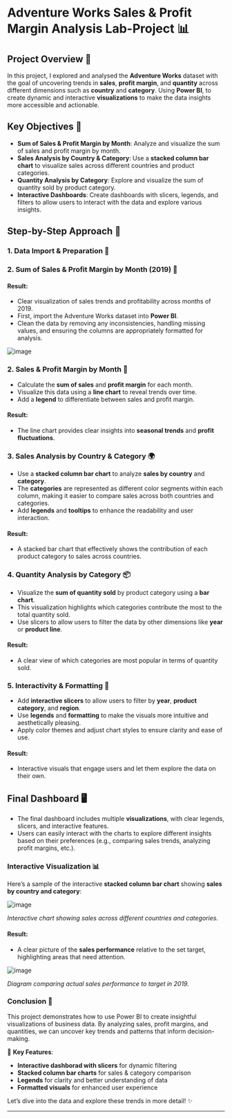 # Adventure Works Sales & Profit Margin Analysis Lab-Project 📊

## Project Overview 🎯

In this project, I explored and analysed the **Adventure Works** dataset with the goal of uncovering trends in **sales**, **profit margin**, and **quantity** across different dimensions such as **country** and **category**. Using **Power BI**, to create dynamic and interactive **visualizations** to make the data insights more accessible and actionable.

## Key Objectives 🎯

- **Sum of Sales & Profit Margin by Month**: Analyze and visualize the sum of sales and profit margin by month.
- **Sales Analysis by Country & Category**: Use a **stacked column bar chart** to visualize sales across different countries and product categories.
- **Quantity Analysis by Category**: Explore and visualize the sum of quantity sold by product category.
- **Interactive Dashboards**: Create dashboards with slicers, legends, and filters to allow users to interact with the data and explore various insights.

## Step-by-Step Approach 📝

### 1. **Data Import & Preparation** 🧹

### 2. **Sum of Sales & Profit Margin by Month (2019)** 📅

#### Result:

- Clear visualization of sales trends and profitability across months of 2019.
- First, import the Adventure Works dataset into **Power BI**.
- Clean the data by removing any inconsistencies, handling missing values, and ensuring the columns are appropriately formatted for analysis.
  
![image](https://github.com/user-attachments/assets/84ec6a4f-b622-47a8-94ba-5555a45e1a8e)

### 2. **Sales & Profit Margin by Month** 📅
- Calculate the **sum of sales** and **profit margin** for each month.
- Visualize this data using a **line chart** to reveal trends over time.
- Add a **legend** to differentiate between sales and profit margin.

#### Result:

- The line chart provides clear insights into **seasonal trends** and **profit fluctuations**.

### 3. **Sales Analysis by Country & Category** 🌍

- Use a **stacked column bar chart** to analyze **sales by country** and **category**.
- The **categories** are represented as different color segments within each column, making it easier to compare sales across both countries and categories.
- Add **legends** and **tooltips** to enhance the readability and user interaction.

#### Result:

- A stacked bar chart that effectively shows the contribution of each product category to sales across countries.

### 4. **Quantity Analysis by Category** 📦

- Visualize the **sum of quantity sold** by product category using a **bar chart**.
- This visualization highlights which categories contribute the most to the total quantity sold.
- Use slicers to allow users to filter the data by other dimensions like **year** or **product line**.

#### Result:

- A clear view of which categories are most popular in terms of quantity sold.

### 5. **Interactivity & Formatting** 🎨

- Add **interactive slicers** to allow users to filter by **year**, **product category**, and **region**.
- Use **legends** and **formatting** to make the visuals more intuitive and aesthetically pleasing.
- Apply color themes and adjust chart styles to ensure clarity and ease of use.

#### Result:

- Interactive visuals that engage users and let them explore the data on their own.

## Final Dashboard 🖥️

- The final dashboard includes multiple **visualizations**, with clear legends, slicers, and interactive features.
- Users can easily interact with the charts to explore different insights based on their preferences (e.g., comparing sales trends, analyzing profit margins, etc.).

### Interactive Visualization 📊

Here’s a sample of the interactive **stacked column bar chart** showing **sales by country and category**:

![image](https://github.com/user-attachments/assets/f5ec7d45-5414-4d86-8cae-d3d1d1e31e05)

*Interactive chart showing sales across different countries and categories.*

#### Result:

- A clear picture of the **sales performance** relative to the set target, highlighting areas that need attention.

![image](https://github.com/user-attachments/assets/32b1bb93-a844-46c1-b924-c691e9946f19)

*Diagram comparing actual sales performance to target in 2019.*

### Conclusion 🔑

This project demonstrates how to use Power BI to create insightful visualizations of business data. By analyzing sales, profit margins, and quantities, we can uncover key trends and patterns that inform decision-making.

📌 **Key Features**:
- **Interactive dashborad with slicers** for dynamic filtering
- **Stacked column bar charts** for sales & category comparison
- **Legends** for clarity and better understanding of data
- **Formatted visuals** for enhanced user experience

Let’s dive into the data and explore these trends in more detail! ✨

---
